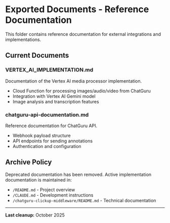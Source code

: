 # Exported Documents - Reference Documentation

This folder contains reference documentation for external integrations and implementations.

## Current Documents

### VERTEX_AI_IMPLEMENTATION.md
Documentation of the Vertex AI media processor implementation.
- Cloud Function for processing images/audio/video from ChatGuru
- Integration with Vertex AI Gemini model
- Image analysis and transcription features

### chatguru-api-documentation.md
Reference documentation for ChatGuru API.
- Webhook payload structure
- API endpoints for sending annotations
- Authentication and configuration

## Archive Policy

Deprecated documentation has been removed. Active implementation documentation is maintained in:
- `/README.md` - Project overview
- `/CLAUDE.md` - Development instructions
- `/chatguru-clickup-middleware/README.md` - Technical documentation

---

**Last cleanup:** October 2025
